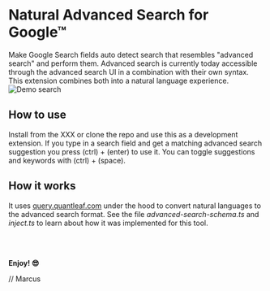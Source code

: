 # Natural Advanced Search for Google™
Make Google Search fields auto detect search that resembles "advanced search" and perform them. Advanced search is currently today accessible through the advanced search UI in a combination with their own syntax. This extension combines both into a natural language experience.
![Demo search](/../master/snap2.png?raw=true)

## How to use
Install from the XXX or clone the repo and use this as a development extension.
If you type in a search field and get a matching advanced search suggestion you press (ctrl) + (enter) to use it.
You can toggle suggestions and keywords with (ctrl) + (space).


## How it works
It uses [query.quantleaf.com](https://query.quantleaf.com) under the hood to convert natural languages to the advanced search format. See the file *advanced-search-schema.ts* and *inject.ts* to learn about how it was implemented for this tool.

 
<br/>
<br/>

**Enjoy! 😎**

// Marcus